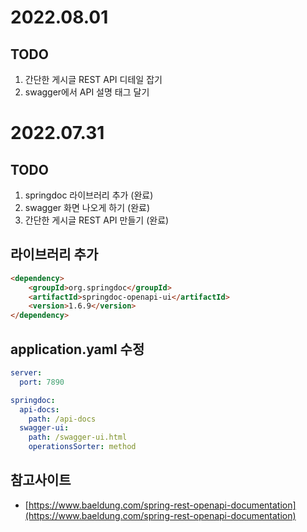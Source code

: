 # 2022.08.01

## TODO
 1. 간단한 게시글 REST API 디테일 잡기
 2. swagger에서 API 설명 태그 달기

# 2022.07.31

## TODO 
 1. springdoc 라이브러리 추가 (완료)
 2. swagger 화면 나오게 하기 (완료)
 3. 간단한 게시글 REST API 만들기 (완료) 

## 라이브러리 추가
```html
<dependency>
    <groupId>org.springdoc</groupId>
    <artifactId>springdoc-openapi-ui</artifactId>
    <version>1.6.9</version>
</dependency>
```

## application.yaml 수정
```yaml
server:
  port: 7890

springdoc:
  api-docs:
    path: /api-docs
  swagger-ui:
    path: /swagger-ui.html
    operationsSorter: method
```

## 참고사이트
 - [https://www.baeldung.com/spring-rest-openapi-documentation](https://www.baeldung.com/spring-rest-openapi-documentation)